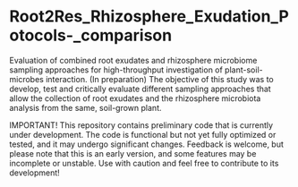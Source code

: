 # Root2Res_Rhizosphere_Exudation_Potocols-_comparison

Evaluation of combined root exudates and rhizosphere microbiome sampling approaches for high-throughput investigation of plant-soil-microbes interaction. (In preparation)
The objective of this study was to develop, test and critically evaluate different sampling approaches that allow the collection of root exudates and the rhizosphere microbiota analysis from the same, soil-grown plant.


IMPORTANT! This repository contains preliminary code that is currently under development. The code is functional but not yet fully optimized or tested, and it may undergo significant changes. Feedback is welcome, but please note that this is an early version, and some features may be incomplete or unstable. Use with caution and feel free to contribute to its development!
